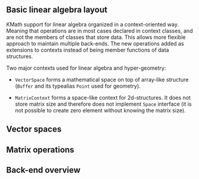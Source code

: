 ## Basic linear algebra layout

KMath support for linear algebra organized in a context-oriented way. Meaning that operations are in most cases declared 
in context classes, and are not the members of classes that store data. This allows more flexible approach to maintain multiple 
back-ends. The new operations added as extensions to contexts instead of being member functions of data structures.

Two major contexts used for linear algebra and hyper-geometry:

* `VectorSpace` forms a mathematical space on top of array-like structure (`Buffer` and its typealias `Point` used for geometry). 

* `MatrixContext` forms a space-like context for 2d-structures. It does not store matrix size and therefore does not implement
`Space` interface (it is not possible to create zero element without knowing the matrix size). 

## Vector spaces


## Matrix operations

## Back-end overview